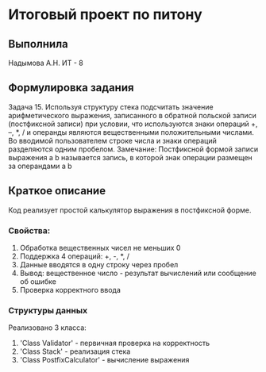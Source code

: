 # Итоговый проект по питону
## Выполнила
Надымова А.Н. ИТ - 8
## Формулировка задания
Задача 15. Используя структуру стека подсчитать значение арифметического
выражения, записанного в обратной польской записи (постфиксной записи)
при условии, что используются знаки операций +, –, *, / и операнды являются
вещественными положительными числами. Во вводимой пользователем
строке числа и знаки операций разделяются одним пробелом.
Замечание: Постфиксной формой записи выражения a b называется запись, в
которой знак операции размещен за операндами a b 
## Краткое описание
Код реализует простой калькулятор выражения в постфиксной форме. 
### Свойства:
1. Обработка вещественных чисел не меньших 0
2. Поддержка 4 операций: +, -, *, /
3. Данные вводятся в одну строку через пробел
4. Вывод: вещественное число - результат вычислений или сообщение об ошибке
5. Проверка корректного ввода
### Структуры данных
Реализовано 3 класса:
1. 'Class Validator' - первичная проверка на корректность
2. 'Class Stack' - реализация стека
3. 'Class PostfixCalculator' - вычисление выражения
